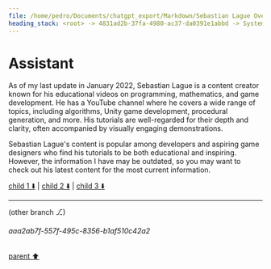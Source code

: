 ```yaml
---
file: /home/pedro/Documents/chatgpt_export/Markdown/Sebastian Lague Overview.md
heading_stack: <root> -> 4831ad2b-37fa-4980-ac37-da0391e1abbd -> System -> a40fe37a-3fec-4a8f-b24e-f0a96485b03a -> System -> aaa2c3d4-d93d-4fa9-afc6-8865536db17f -> User -> 89be3d41-71ae-4c92-bc0b-4412cd798f60 -> Assistant
---
```

# Assistant

As of my last update in January 2022, Sebastian Lague is a content creator known for his educational videos on programming, mathematics, and game development. He has a YouTube channel where he covers a wide range of topics, including algorithms, Unity game development, procedural generation, and more. His tutorials are well-regarded for their depth and clarity, often accompanied by visually engaging demonstrations.

Sebastian Lague's content is popular among developers and aspiring game designers who find his tutorials to be both educational and inspiring. However, the information I have may be outdated, so you may want to check out his latest content for the most current information.

[child 1 ⬇️](#aaa2ab7f-557f-495c-8356-b1af510c42a2) | [child 2 ⬇️](#aaa2680c-eb8c-4620-9b1e-52d8ef9da0a7) | [child 3 ⬇️](#aaa25b61-04f7-432a-b7c9-8e24f4daf3ad)

---

(other branch ⎇)
###### aaa2ab7f-557f-495c-8356-b1af510c42a2
[parent ⬆️](#89be3d41-71ae-4c92-bc0b-4412cd798f60)
